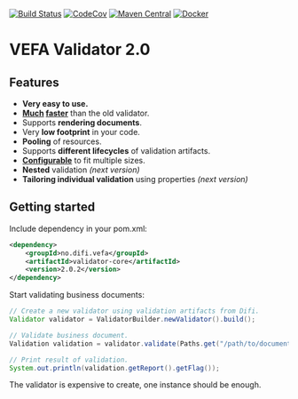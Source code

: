 [![Build Status](https://travis-ci.org/difi/vefa-validator.svg?branch=master)](https://travis-ci.org/difi/vefa-validator)
[![CodeCov](https://codecov.io/gh/difi/vefa-validator/branch/master/graph/badge.svg)](https://codecov.io/gh/difi/vefa-validator)
[![Maven Central](https://img.shields.io/maven-central/v/no.difi.vefa/validator-parent.svg)](http://search.maven.org/#search%7Cga%7C1%7Cg%3A%22no.difi.vefa%22%20AND%20validator)
[![Docker](https://img.shields.io/docker/pulls/difi/vefa-validator.svg)](https://hub.docker.com/r/difi/vefa-validator/)


# VEFA Validator 2.0

## Features

* **Very easy to use.**
* **[Much](https://github.com/difi/vefa-validator/blob/master/doc/test_performance_001.md) [faster](https://github.com/difi/vefa-validator/blob/master/doc/test_performance_002.md)** than the old validator.
* Supports **rendering documents**.
* Very **low footprint** in your code.
* **Pooling** of resources.
* Supports **different lifecycles** of validation artifacts.
* **[Configurable](https://github.com/difi/vefa-validator/blob/master/doc/configurations.md)** to fit multiple sizes.
* **Nested** validation *(next version)*
* **Tailoring individual validation** using properties *(next version)*


## Getting started

Include dependency in your pom.xml:

```xml
<dependency>
	<groupId>no.difi.vefa</groupId>
	<artifactId>validator-core</artifactId>
	<version>2.0.2</version>
</dependency>
```

Start validating business documents:

```java
// Create a new validator using validation artifacts from Difi.
Validator validator = ValidatorBuilder.newValidator().build();

// Validate business document.
Validation validation = validator.validate(Paths.get("/path/to/document.xml"));

// Print result of validation.
System.out.println(validation.getReport().getFlag());
```

The validator is expensive to create, one instance should be enough.
